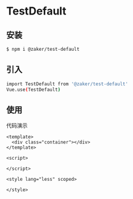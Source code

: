 # TestDefault

## 安装

```bash
$ npm i @zaker/test-default
```

## 引入

```bash
import TestDefault from '@zaker/test-default'
Vue.use(TestDefault)
```

## 使用

代码演示

<template>
  <code-box title="基础用法" description="">
    <div class="container"></div>
  </code-box>
</template>

<script>

export default {
  data () {
    return {}
  },
  mounted () {},
  methods: {}
}
</script>

<style lang="less" scoped>
.container {}
</style>

<!-- 代码片段 -->

```vue
<template>
  <div class="container"></div>
</template>

<script>

</script>

<style lang="less" scoped>

</style>
```


<!-- ## API -->

